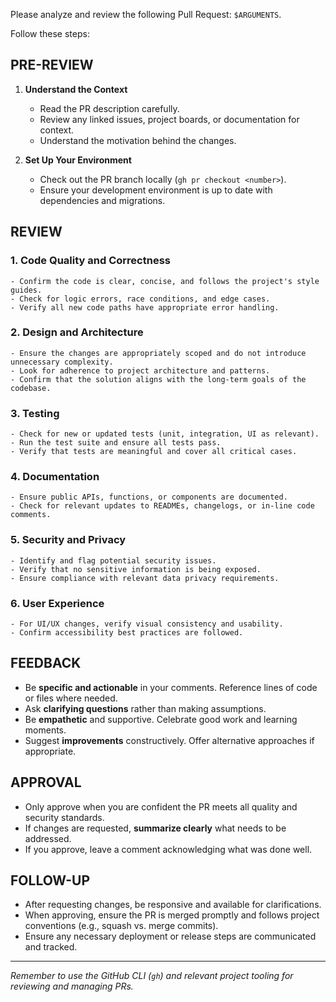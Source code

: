 Please analyze and review the following Pull Request: `$ARGUMENTS`.

Follow these steps:

## PRE-REVIEW

1. **Understand the Context**

   - Read the PR description carefully.
   - Review any linked issues, project boards, or documentation for context.
   - Understand the motivation behind the changes.

2. **Set Up Your Environment**
   - Check out the PR branch locally (`gh pr checkout <number>`).
   - Ensure your development environment is up to date with dependencies and migrations.

## REVIEW

### 1. **Code Quality and Correctness**

    - Confirm the code is clear, concise, and follows the project's style guides.
    - Check for logic errors, race conditions, and edge cases.
    - Verify all new code paths have appropriate error handling.

### 2. **Design and Architecture**

    - Ensure the changes are appropriately scoped and do not introduce unnecessary complexity.
    - Look for adherence to project architecture and patterns.
    - Confirm that the solution aligns with the long-term goals of the codebase.

### 3. **Testing**

    - Check for new or updated tests (unit, integration, UI as relevant).
    - Run the test suite and ensure all tests pass.
    - Verify that tests are meaningful and cover all critical cases.

### 4. **Documentation**

    - Ensure public APIs, functions, or components are documented.
    - Check for relevant updates to READMEs, changelogs, or in-line code comments.

### 5. **Security and Privacy**

    - Identify and flag potential security issues.
    - Verify that no sensitive information is being exposed.
    - Ensure compliance with relevant data privacy requirements.

### 6. **User Experience**

    - For UI/UX changes, verify visual consistency and usability.
    - Confirm accessibility best practices are followed.

## FEEDBACK

- Be **specific and actionable** in your comments. Reference lines of code or files where needed.
- Ask **clarifying questions** rather than making assumptions.
- Be **empathetic** and supportive. Celebrate good work and learning moments.
- Suggest **improvements** constructively. Offer alternative approaches if appropriate.

## APPROVAL

- Only approve when you are confident the PR meets all quality and security standards.
- If changes are requested, **summarize clearly** what needs to be addressed.
- If you approve, leave a comment acknowledging what was done well.

## FOLLOW-UP

- After requesting changes, be responsive and available for clarifications.
- When approving, ensure the PR is merged promptly and follows project conventions (e.g., squash vs. merge commits).
- Ensure any necessary deployment or release steps are communicated and tracked.

---

_Remember to use the GitHub CLI (`gh`) and relevant project tooling for reviewing and managing PRs._
